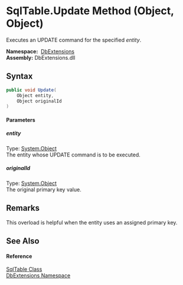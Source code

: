 SqlTable.Update Method (Object, Object)
=======================================
Executes an UPDATE command for the specified *entity*.

  **Namespace:**  [DbExtensions][1]  
  **Assembly:** DbExtensions.dll

Syntax
------

```csharp
public void Update(
	Object entity,
	Object originalId
)
```

#### Parameters

##### *entity*
Type: [System.Object][2]  
The entity whose UPDATE command is to be executed.

##### *originalId*
Type: [System.Object][2]  
The original primary key value.


Remarks
-------
This overload is helpful when the entity uses an assigned primary key.

See Also
--------

#### Reference
[SqlTable Class][3]  
[DbExtensions Namespace][1]  

[1]: ../README.md
[2]: https://docs.microsoft.com/dotnet/api/system.object
[3]: README.md